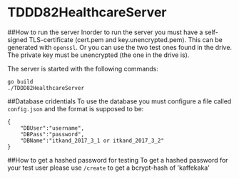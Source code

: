 # TDDD82HealthcareServer
##How to run the server
Inorder to run the server you must have a self-signed TLS-certificate (cert.pem and key.unencrypted.pem). This can be generated with `openssl`. 
Or you can use the two test ones found in the drive. The private key must be unencrypted (the one in the drive is).

The server is started with the following commands:
```
go build
./TDDD82HealthcareServer
```

##Database cridentials
To use the database you must configure a file called `config.json` and
the format is supposed to be:
```
{
    "DBUser":"username",
    "DBPass":"password",
    "DBName":"itkand_2017_3_1 or itkand_2017_3_2"
}
```
##How to get a hashed password for testing
To get a hashed password for your test user please use `/create` to get a bcrypt-hash of 'kaffekaka'